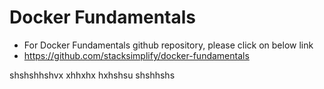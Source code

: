 # Docker Fundamentals
- For Docker Fundamentals github repository, please click on below link
- https://github.com/stacksimplify/docker-fundamentals

shshshhshvx
xhhxhx
hxhshsu
shshhshs
